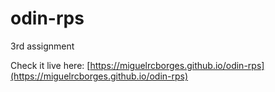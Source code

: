 # odin-rps
3rd assignment 

Check it live here: [https://miguelrcborges.github.io/odin-rps](https://miguelrcborges.github.io/odin-rps)
